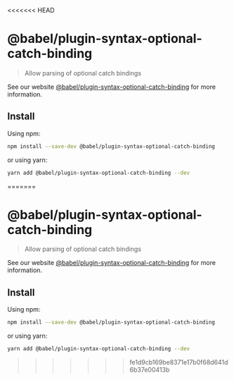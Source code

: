 <<<<<<< HEAD
# @babel/plugin-syntax-optional-catch-binding

> Allow parsing of optional catch bindings

See our website [@babel/plugin-syntax-optional-catch-binding](https://babeljs.io/docs/en/next/babel-plugin-syntax-optional-catch-binding.html) for more information.

## Install

Using npm:

```sh
npm install --save-dev @babel/plugin-syntax-optional-catch-binding
```

or using yarn:

```sh
yarn add @babel/plugin-syntax-optional-catch-binding --dev
```
=======
# @babel/plugin-syntax-optional-catch-binding

> Allow parsing of optional catch bindings

See our website [@babel/plugin-syntax-optional-catch-binding](https://babeljs.io/docs/en/next/babel-plugin-syntax-optional-catch-binding.html) for more information.

## Install

Using npm:

```sh
npm install --save-dev @babel/plugin-syntax-optional-catch-binding
```

or using yarn:

```sh
yarn add @babel/plugin-syntax-optional-catch-binding --dev
```
>>>>>>> fe1d9cb169be8371e17b0f68d641d6b37e00413b
